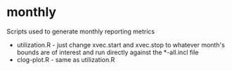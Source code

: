 monthly
=======

Scripts used to generate monthly reporting metrics

* utilization.R -  just change xvec.start and xvec.stop to whatever month's 
    bounds are of interest and run directly against the *-all.incl file
* clog-plot.R - same as utilization.R
